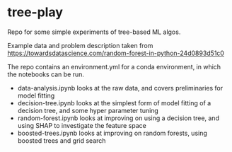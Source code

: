 # tree-play
Repo for some simple experiments of tree-based ML algos.

Example data and problem description taken from
https://towardsdatascience.com/random-forest-in-python-24d0893d51c0

The repo contains an environment.yml for a conda environment, in which the notebooks can be run.

- data-analysis.ipynb looks at the raw data, and covers preliminaries for model fitting
- decision-tree.ipynb looks at the simplest form of model fitting of a decision tree, and some hyper parameter tuning
- random-forest.ipynb looks at improving on using a decision tree, and using SHAP to investigate the feature space
- boosted-trees.ipynb looks at improving on random forests, using boosted trees and grid search
